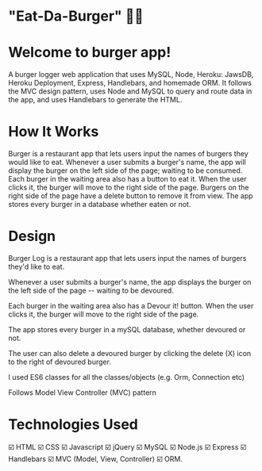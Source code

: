 # "Eat-Da-Burger" :hamburger::fries:

# Welcome to burger app!

A burger logger web application that uses MySQL, Node, Heroku: JawsDB, Heroku Deployment, Express, Handlebars, and homemade ORM. It follows the MVC design pattern, uses Node and MySQL to query and route data in the app, and uses Handlebars to generate the HTML.

# How It Works

Burger is a restaurant app that lets users input the names of burgers they would like to eat.
Whenever a user submits a burger's name, the app will display the burger on the left side of the page; waiting to be consumed.
Each burger in the waiting area also has a button to eat it. When the user clicks it, the burger will move to the right side of the page.
Burgers on the right side of the page have a delete button to remove it from view.
The app stores every burger in a database whether eaten or not.

# Design

Burger Log is a restaurant app that lets users input the names of burgers they'd like to eat.

Whenever a user submits a burger's name, the app displays the burger on the left side of the page -- waiting to be devoured.

Each burger in the waiting area also has a Devour it! button. When the user clicks it, the burger will move to the right side of the page.

The app stores every burger in a mySQL database, whether devoured or not.

The user can also delete a devoured burger by clicking the delete (X) icon to the right of devoured burger.

I used ES6 classes for all the classes/objects (e.g. Orm, Connection etc)

Follows Model View Controller (MVC) pattern

# Technologies Used

:ballot_box_with_check:	HTML 
:ballot_box_with_check:	CSS 
:ballot_box_with_check:	Javascript 
:ballot_box_with_check:	jQuery 
:ballot_box_with_check:	MySQL 
:ballot_box_with_check:	Node.js 
:ballot_box_with_check:	Express
:ballot_box_with_check:	Handlebars
:ballot_box_with_check:	MVC (Model, View, Controller)
:ballot_box_with_check:	ORM.
